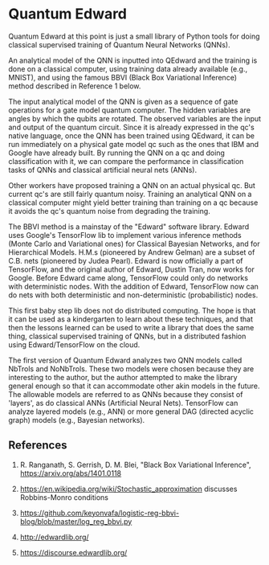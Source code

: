# Quantum Edward

Quantum Edward at this point is just a small library of Python tools for 
doing classical supervised training of Quantum Neural Networks (QNNs). 

An analytical model of the QNN is inputted into QEdward and the training is 
done on a classical computer, using training data already available (e.g., 
MNIST), and using the famous BBVI (Black Box Variational Inference) method 
described in Reference 1 below. 

The input analytical model of the QNN is given as a sequence of gate 
operations for a gate model quantum computer. The hidden variables are 
angles by which the qubits are rotated. The observed variables are the input 
and output of the quantum circuit. Since it is already expressed in the qc's 
native language, once the QNN has been trained using QEdward, it can be 
run immediately on a physical gate model qc such as the ones that IBM and 
Google have already built. By running the QNN on a qc and doing 
classification with it, we can compare the performance in classification 
tasks of QNNs and classical artificial neural nets (ANNs). 

Other workers have proposed training a QNN on an actual physical qc. But 
current qc's are still fairly quantum noisy. Training an analytical QNN on a 
classical computer might yield better training than training on a qc because 
it avoids the qc's quantum noise from degrading the training. 

The BBVI method is a mainstay of the "Edward" software library. Edward uses 
Google's TensorFlow lib to implement various inference methods (Monte Carlo 
and Variational ones) for Classical Bayesian Networks, and for Hierarchical 
Models. H.M.s (pioneered by Andrew Gelman) are a subset of C.B. nets 
(pioneered by Judea Pearl). Edward is now officially a part of TensorFlow, 
and the original author of Edward, Dustin Tran, now works for Google. Before 
Edward came along, TensorFlow could only do networks with deterministic 
nodes. With the addition of Edward, TensorFlow now can do nets with both 
deterministic and non-deterministic (probabilistic) nodes. 

This first baby step lib does not do distributed computing. The hope is that 
it can be used as a kindergarten to learn about these techniques, and that 
then the lessons learned can be used to write a library that does the same 
thing, classical supervised training of QNNs, but in a distributed fashion 
using Edward/TensorFlow on the cloud. 

The first version of Quantum Edward analyzes two QNN models called NbTrols 
and NoNbTrols. These two models were chosen because they are interesting to 
the author, but the author attempted to make the library general enough so 
that it can accommodate other akin models in the future. The allowable 
models are referred to as QNNs because they consist of 'layers', 
as do classical ANNs (Artificial Neural Nets). TensorFlow can analyze 
layered models (e.g., ANN) or more general DAG (directed acyclic graph) 
models (e.g., Bayesian networks). 


References
----------

1. R. Ranganath, S. Gerrish, D. M. Blei, "Black Box Variational
Inference", https://arxiv.org/abs/1401.0118

2. https://en.wikipedia.org/wiki/Stochastic_approximation
discusses Robbins-Monro conditions

3. https://github.com/keyonvafa/logistic-reg-bbvi-blog/blob/master/log_reg_bbvi.py

4. http://edwardlib.org/

5. https://discourse.edwardlib.org/


